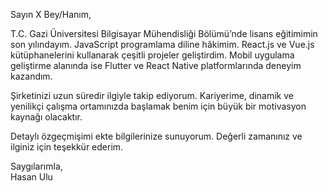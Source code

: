 Sayın X Bey/Hanım,

T.C. Gazi Üniversitesi Bilgisayar Mühendisliği Bölümü’nde lisans eğitimimin son yılındayım. JavaScript programlama diline hâkimim. React.js ve Vue.js kütüphanelerini kullanarak çeşitli projeler geliştirdim. Mobil uygulama geliştirme alanında ise Flutter ve React Native platformlarında deneyim kazandım.

Şirketinizi uzun süredir ilgiyle takip ediyorum. Kariyerime, dinamik ve yenilikçi çalışma ortamınızda başlamak benim için büyük bir motivasyon kaynağı olacaktır.

Detaylı özgeçmişimi ekte bilgilerinize sunuyorum. Değerli zamanınız ve ilginiz için teşekkür ederim.

Saygılarımla,  
Hasan Ulu

